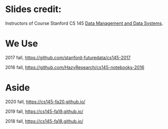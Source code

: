 # Slides credit:

Instructors of Course Stanford CS 145 [Data Management and Data Systems](http://web.stanford.edu/class/cs145/). 

# We Use

2017 fall, https://github.com/stanford-futuredata/cs145-2017

2016 fall, https://github.com/HazyResearch/cs145-notebooks-2016

# Aside

2020 fall, https://cs145-fa20.github.io/

2019 fall, https://cs145-fa19.github.io/

2018 fall, https://cs145-fa18.github.io/ 



